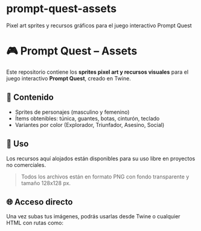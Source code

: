 # prompt-quest-assets
Pixel art sprites y recursos gráficos para el juego interactivo Prompt Quest

# 🎮 Prompt Quest – Assets

Este repositorio contiene los **sprites pixel art y recursos visuales** para el juego interactivo **Prompt Quest**, creado en Twine.

## 🧰 Contenido

- Sprites de personajes (masculino y femenino)
- Ítems obtenibles: túnica, guantes, botas, cinturón, teclado
- Variantes por color (Explorador, Triunfador, Asesino, Social)

## 🧾 Uso

Los recursos aquí alojados están disponibles para su uso libre en proyectos no comerciales.

> Todos los archivos están en formato PNG con fondo transparente y tamaño 128x128 px.

## 🌐 Acceso directo

Una vez subas tus imágenes, podrás usarlas desde Twine o cualquier HTML con rutas como:

